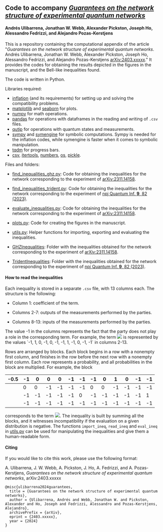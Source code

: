 ## Code to accompany *[Guarantees on the network structure of experimental quantum networks](https://www.arxiv.org/abs/2403.xxxxx)*
#### Andrés Ulibarrena, Jonathan W. Webb, Alexander Pickston, Joseph Ho, Alessandro Fedrizzi, and Alejandro Pozas-Kerstjens

This is a repository containing the computational appendix of the article "*Guarantees on the network structure of experimental quantum networks*. Andrés Ulibarrena, Jonathan W. Webb, Alexander Pickston, Joseph Ho, Alessandro Fedrizzi, and Alejandro Pozas-Kerstjens [arXiv:2403.xxxxx](https://www.arxiv.org/abs/2403.xxxxx)." It provides the codes for obtaining the results depicted in the figures in the manuscript, and the Bell-like inequalities found.

The code is written in Python.

Libraries required:

- [inflation](https://www.github.com/ecboghiu/inflation) (and its requirements) for setting up and solving the compatibility problems.
- [matplotlib](https://matplotlib.org) and [seaborn](https://seaborn.pydata.org) for plots.
- [numpy](https://www.numpy.org) for math operations.
- [pandas](https://pandas.pydata.org) for operations with dataframes in the reading and writing of `.csv` files.
- [qutip](https://qutip.org) for operations with quantum states and measurements.
- [sympy](https://www.sympy.org) and [symengine](https://pypi.org/project/symengine/) for symbolic computations. Sympy is needed for the inflation codes, while symengine is faster when it comes to symbolic manipulation.
- [tqdm](https://tqdm.github.io/) for progress bars.
- [csv](https://docs.python.org/3/library/csv.html), [itertools](https://docs.python.org/3/library/itertools.html), [numbers](https://docs.python.org/3/library/numbers.html), [os](https://docs.python.org/3/library/os.html), [pickle](https://docs.python.org/3/library/pickle.html).

Files and folders:

  - [find_inequalities_ghz.py](https://github.com/apozas/network-certification/blob/main/find_inequalities_ghz.py): Code for obtaining the inequalities for the network corresponding to the experiment of [arXiv:2311.14158](https://arxiv.org/abs/2311.14158).

  - [find_inequalities_trident.py](https://github.com/apozas/network-certification/blob/main/find_inequalities_trident.py): Code for obtaining the inequalities for the network corresponding to the experiment of [npj Quantum Inf. **9**, 82 (2023)](https://doi.org/10.1038/s41534-023-00750-4).

  - [evaluate_inequalities.py](https://github.com/apozas/network-certification/blob/main/evaluate_inequalities.py): Code for obtaining the inequalities for the network corresponding to the experiment of [arXiv:2311.14158](https://arxiv.org/abs/2311.14158).

  - [plots.py](https://github.com/apozas/network-certification/blob/main/plots.py): Code for creating the figures in the manuscript.

  - [utils.py](https://github.com/apozas/network-certification/blob/main/utils.py): Helper functions for importing, exporting and evaluating the inequalities.

  - [GHZInequalities](https://github.com/apozas/network-certification/blob/main/GHZInequalities): Folder with the inequalities obtained for the network corresponding to the experiment of [arXiv:2311.14158](https://arxiv.org/abs/2311.14158).

  - [TridentInequalities](https://github.com/apozas/network-certification/blob/main/TridentInequalities): Folder with the inequalities obtained for the network corresponding to the experiment of [npj Quantum Inf. **9**, 82 (2023)](https://doi.org/10.1038/s41534-023-00750-4).

#### How to read the inequalities
Each inequality is stored in a separate `.csv` file, with 13 columns each. The structure is the following:

  - Column 1: coefficient of the term.

  - Columns 2-7: outputs of the measurements performed by the parties.

  - Columns 8-13: inputs of the measurements performed by the parties.

The value -1 in the columns represents the fact that the party does not play a role in the corresponding term. For example, the term ![](https://latex.codecogs.com/svg.latex?p_{BD}(0,0|1,0)) is represented by the values `-1, 1, 0, -1, 0, -1, -1, 1, -1, 0, -1, -1` in columns 2-13.

Rows are arranged by blocks. Each block begins in a row with a nonempty first column, and finishes in the row before the next row with a nonempty first column. Each row represents a probability, and all probabilities in the block are multiplied. For example, the block

| -0.5 | -1 | 0  | 0  | 0  | -1 | -1 | -1 | 0  | 1  | 0  | -1 | -1 |
|------|----|----|----|----|----|----|----|----|----|----|----|----|
|      | 0  | 0  | -1 | -1 | -1 | -1 | 0  | 0  | -1 | -1 | -1 | -1 |
|      | -1 | -1 | -1 | -1 | -1 | 0  | -1 | -1 | -1 | -1 | -1 | 1  |
|      | -1 | -1 | -1 | -1 | -1 | -1 | -1 | -1 | -1 | -1 | -1 | -1 |

corresponds to the term ![](https://latex.codecogs.com/svg.latex?0.5p_{BCD}(0,0,0|0,1,0)p_{AB}(0,0|0,0)p_{F}(0|1)). The inequality is built by summing all the blocks, and it witnesses incompatibility if the evaluation on a given distribution is negative. The functions `import_ineq`, `read_ineq` and `eval_ineq` in [utils.py](https://github.com/apozas/network-certification/blob/main/utils.py) can be used for manipulating the inequalities and give them a human-readable form.

#### Citing
If you would like to cite this work, please use the following format:

A. Ulibarrena, J. W. Webb, A. Pickston, J. Ho, A. Fedrizzi, and A. Pozas-Kerstjens, _Guarantees on the network structure of experimental quantum networks_, arXiv:2403.xxxxx

```
@misc{ulibarrena2024guarantees,
  title = {Guarantees on the network structure of experimental quantum networks},
  author = {Ulibarrena, Andrés and Webb, Jonathan W. and Pickston, Alexander and Ho, Joseph and Fedrizzi, Alessandro and Pozas-Kerstjens, Alejandro},
  archivePrefix = {arXiv},
  eprint = {2403.xxxxx},
  year = {2024}
}
```
